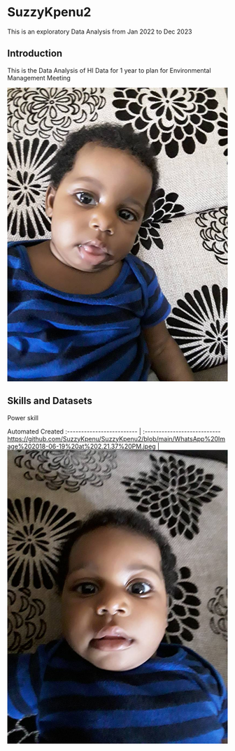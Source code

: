 # SuzzyKpenu2
This is an exploratory Data Analysis from Jan 2022 to Dec 2023

## Introduction

This is the Data Analysis of HI Data for 1 year to plan for Environmental Management Meeting

![](https://github.com/SuzzyKpenu/SuzzyKpenu2/blob/main/WhatsApp%20Image%202018-06-19%20at%202.21.37%20PM.jpeg)

## Skills and Datasets
Power skill


Automated                                                                                                                                      Created
:-------------------------                                                                                              |                     :--------------------------- ![]()https://github.com/SuzzyKpenu/SuzzyKpenu2/blob/main/WhatsApp%20Image%202018-06-19%20at%202.21.37%20PM.jpeg            |                      ![](https://github.com/SuzzyKpenu/SuzzyKpenu2/blob/main/WhatsApp%20Image%202018-06-19%20at%202.48.10%20PM.jpeg)
